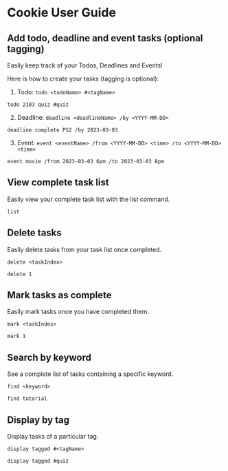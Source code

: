 # Cookie User Guide 

## Add todo, deadline and event tasks (optional tagging)
Easily keep track of your Todos, Deadlines and Events!

Here is how to create your tasks (tagging is optional): 
1. Todo: `todo <todoName> #<tagName>`
```
todo 2103 quiz #quiz
```
2. Deadline: `deadline <deadlineName> /by <YYYY-MM-DD>`
```
deadline complete PS2 /by 2023-03-03 
```
3. Event: `event <eventName> /from <YYYY-MM-DD> <time> /to <YYYY-MM-DD> <time>`
```
event movie /from 2023-03-03 6pm /to 2023-03-03 8pm
```
## View complete task list

Easily view your complete task list with the list command.
```
list 
```

## Delete tasks

Easily delete tasks from your task list once completed.

`delete <taskIndex>`
```
delete 1 
```

## Mark tasks as complete

Easily mark tasks once you have completed them.

`mark <taskIndex>` 
```
mark 1 
```

## Search by keyword
See a complete list of tasks containing a specific keyword.

`find <keyword>`
```
find tutorial 
```

## Display by tag
Display tasks of a particular tag.

`display tagged #<tagName>`
```
display tagged #quiz 
```
